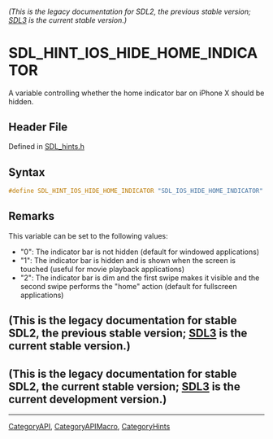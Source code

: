 ###### (This is the legacy documentation for SDL2, the previous stable version; [SDL3](https://wiki.libsdl.org/SDL3/) is the current stable version.)
# SDL_HINT_IOS_HIDE_HOME_INDICATOR

A variable controlling whether the home indicator bar on iPhone X should be hidden.

## Header File

Defined in [SDL_hints.h](https://github.com/libsdl-org/SDL/blob/SDL2/include/SDL_hints.h)

## Syntax

```c
#define SDL_HINT_IOS_HIDE_HOME_INDICATOR "SDL_IOS_HIDE_HOME_INDICATOR"
```

## Remarks

This variable can be set to the following values:

- "0": The indicator bar is not hidden (default for windowed applications)
- "1": The indicator bar is hidden and is shown when the screen is touched
  (useful for movie playback applications)
- "2": The indicator bar is dim and the first swipe makes it visible and
  the second swipe performs the "home" action (default for fullscreen
  applications)

## (This is the legacy documentation for stable SDL2, the previous stable version; [SDL3](https://wiki.libsdl.org/SDL3/) is the current stable version.)



## (This is the legacy documentation for stable SDL2, the current stable version; [SDL3](https://wiki.libsdl.org/SDL3/) is the current development version.)



----
[CategoryAPI](CategoryAPI), [CategoryAPIMacro](CategoryAPIMacro), [CategoryHints](CategoryHints)

